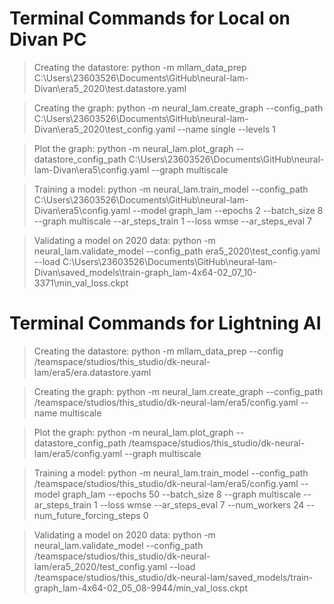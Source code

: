 # Terminal Commands for Local on Divan PC

> Creating the datastore: python -m mllam_data_prep C:\Users\23603526\Documents\GitHub\neural-lam-Divan\era5_2020\test.datastore.yaml

> Creating the graph: python -m neural_lam.create_graph --config_path C:\Users\23603526\Documents\GitHub\neural-lam-Divan\era5_2020\test_config.yaml --name single --levels 1

> Plot the graph: python -m neural_lam.plot_graph --datastore_config_path C:\Users\23603526\Documents\GitHub\neural-lam-Divan\era5\config.yaml --graph multiscale

> Training a model: python -m neural_lam.train_model --config_path C:\Users\23603526\Documents\GitHub\neural-lam-Divan\era5\config.yaml --model graph_lam --epochs 2 --batch_size 8 --graph multiscale --ar_steps_train 1 --loss wmse --ar_steps_eval 7

> Validating a model on 2020 data: python -m neural_lam.validate_model --config_path era5_2020\test_config.yaml --load C:\Users\23603526\Documents\GitHub\neural-lam-Divan\saved_models\train-graph_lam-4x64-02_07_10-3371\min_val_loss.ckpt

# Terminal Commands for Lightning AI

> Creating the datastore: python -m mllam_data_prep --config /teamspace/studios/this_studio/dk-neural-lam/era5/era.datastore.yaml

> Creating the graph: python -m neural_lam.create_graph --config_path /teamspace/studios/this_studio/dk-neural-lam/era5/config.yaml --name multiscale

> Plot the graph: python -m neural_lam.plot_graph --datastore_config_path /teamspace/studios/this_studio/dk-neural-lam/era5/config.yaml --graph multiscale

> Training a model: python -m neural_lam.train_model --config_path /teamspace/studios/this_studio/dk-neural-lam/era5/config.yaml --model graph_lam --epochs 50 --batch_size 8 --graph multiscale --ar_steps_train 1 --loss wmse --ar_steps_eval 7 --num_workers 24 --num_future_forcing_steps 0

> Validating a model on 2020 data: python -m neural_lam.validate_model --config_path /teamspace/studios/this_studio/dk-neural-lam/era5_2020/test_config.yaml --load /teamspace/studios/this_studio/dk-neural-lam/saved_models/train-graph_lam-4x64-02_05_08-9944/min_val_loss.ckpt

